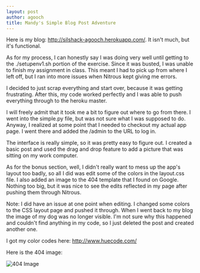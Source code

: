 ```yaml
---
layout: post
author: agooch
title: Mandy's Simple Blog Post Adventure
---
```


Here is my blog: http://silshack-agooch.herokuapp.com/. It isn't much, but it's functional. 

As for my process, I can honestly say I was doing very well until getting to the ./setupenv1.sh portion of the exercise. Since it was busted, I was unable to finish my assignment in class. This meant I had to pick up from where I left off, but I ran into more issues when Nitrous kept giving me errors. 

I decided to just scrap everything and start over, because it was getting frustrating. After this, my code worked perfectly and I was able to push everything through to the heroku master. 

I will freely admit that it took me a bit to figure out where to go from there. I went into the simple.py file, but was not sure what I was supposed to do. Anyway, I realized at some point that I needed to checkout my actual app page. I went there and added the /admin to the URL to log in. 

The interface is really simple, so it was pretty easy to figure out. I created a basic post and used the drag and drop feature to add a picture that was sitting on my work computer. 

As for the bonus section, well, I didn't really want to mess up the app's layout too badly, so all I did was edit some of the colors in the layout.css file. I also added an image to the 404 template that I found on Google. Nothing too big, but it was nice to see the edits reflected in my page after pushing them through Nitrous. 

Note: I did have an issue at one point when editing. I changed some colors to the CSS layout page and pushed it through. When I went back to my blog the image of my dog was no longer visible. I'm not sure why this happened and couldn't find anything in my code, so I just deleted the post and created another one. 

I got my color codes here: http://www.huecode.com/

Here is the 404 image:

![404 Image](http://i.imgur.com/4foYoqY.jpg)
